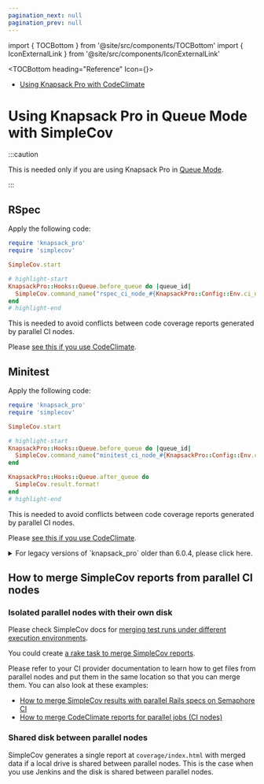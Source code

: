 ```yaml
---
pagination_next: null
pagination_prev: null
---
```


import { TOCBottom } from '@site/src/components/TOCBottom'
import { IconExternalLink } from '@site/src/components/IconExternalLink'

<TOCBottom heading="Reference" Icon={<IconExternalLink />}>

- [Using Knapsack Pro with CodeClimate](code-climate.md)

</TOCBottom>

# Using Knapsack Pro in Queue Mode with SimpleCov

:::caution

This is needed only if you are using Knapsack Pro in [Queue Mode](../overview/index.mdx#queue-mode-dynamic-split).

:::

## RSpec

Apply the following code:

```ruby title="spec/spec_helper.rb"
require 'knapsack_pro'
require 'simplecov'

SimpleCov.start

# highlight-start
KnapsackPro::Hooks::Queue.before_queue do |queue_id|
  SimpleCov.command_name("rspec_ci_node_#{KnapsackPro::Config::Env.ci_node_index}")
end
# highlight-end
```

This is needed to avoid conflicts between code coverage reports generated by parallel CI nodes.

Please [see this if you use CodeClimate](code-climate.md#rspec).

## Minitest

Apply the following code:

```ruby title="test/test_helper.rb"
require 'knapsack_pro'
require 'simplecov'

SimpleCov.start

# highlight-start
KnapsackPro::Hooks::Queue.before_queue do |queue_id|
  SimpleCov.command_name("minitest_ci_node_#{KnapsackPro::Config::Env.ci_node_index}")
end

KnapsackPro::Hooks::Queue.after_queue do
  SimpleCov.result.format!
end
# highlight-end
```

This is needed to avoid conflicts between code coverage reports generated by parallel CI nodes.

Please [see this if you use CodeClimate](code-climate.md#minitest).

<details>
  <summary>For legacy versions of `knapsack_pro` older than 6.0.4, please click here.</summary>

  ```ruby title="test/test_helper.rb"
  require 'knapsack_pro'
  require 'simplecov'

  SimpleCov.start

  # highlight-start
  KnapsackPro::Hooks::Queue.before_queue do |queue_id|
    SimpleCov.command_name("minitest_ci_node_#{KnapsackPro::Config::Env.ci_node_index}")
  end
  # highlight-end
  ```

</details>

## How to merge SimpleCov reports from parallel CI nodes

### Isolated parallel nodes with their own disk

Please check SimpleCov docs for [merging test runs under different execution environments](https://github.com/simplecov-ruby/simplecov?tab=readme-ov-file#merging-test-runs-under-different-execution-environments).

You could create [a rake task to merge SimpleCov reports](https://github.com/simplecov-ruby/simplecov/issues/986#issuecomment-1164999210).

Please refer to your CI provider documentation to learn how to get files from parallel nodes and put them in the same location so that you can merge them.
You can also look at these examples:

* [How to merge SimpleCov results with parallel Rails specs on Semaphore CI](https://docs.knapsackpro.com/2020/how-to-merge-simplecov-results-with-parallel-rails-specs)
* [How to merge CodeClimate reports for parallel jobs (CI nodes)](https://docs.knapsackpro.com/2019/how-to-merge-codeclimate-reports-for-parallel-jobs-ci-nodes)

### Shared disk between parallel nodes

SimpleCov generates a single report at `coverage/index.html` with merged data if a local drive is shared between parallel nodes. This is the case when you use Jenkins and the disk is shared between parallel nodes.
